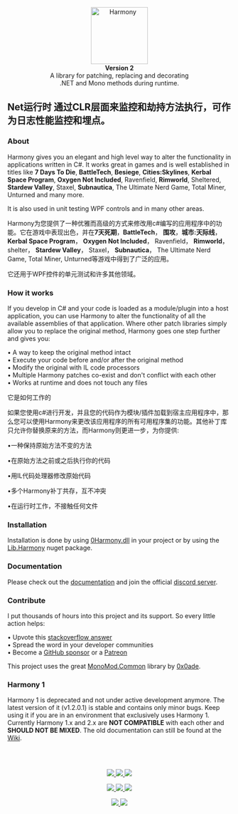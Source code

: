 <p align="center">
	<img src="https://raw.githubusercontent.com/pardeike/Harmony/master/HarmonyLogo.png" alt="Harmony" width="128" /><br>
	<b>Version 2</b><br>
	A library for patching, replacing and decorating<br>
	.NET and Mono methods during runtime.
</p>

## Net运行时  通过CLR层面来监控和劫持方法执行，可作为日志性能监控和埋点。


### About

Harmony gives you an elegant and high level way to alter the functionality in applications written in C#. It works great in games and is well established in titles like **7 Days To Die**, **BattleTech**, **Besiege**, **Cities:Skylines**, **Kerbal Space Program**, **Oxygen Not Included**, Ravenfield, **Rimworld**, Sheltered, **Stardew Valley**, Staxel, **Subnautica**, The Ultimate Nerd Game, Total Miner, Unturned and many more.

It is also used in unit testing WPF controls and in many other areas.

Harmony为您提供了一种优雅而高级的方式来修改用c#编写的应用程序中的功能。它在游戏中表现出色，并在**7天死期**，**BattleTech**， **围攻**，**城市:天际线**，**Kerbal Space Program**， **Oxygen Not Included**， Ravenfield， **Rimworld**， shelter， **Stardew Valley**， Staxel， **Subnautica**， The Ultimate Nerd Game, Total Miner, Unturned等游戏中得到了广泛的应用。

它还用于WPF控件的单元测试和许多其他领域。

### How it works

If you develop in C# and your code is loaded as a module/plugin into a host application, you can use Harmony to alter the functionality of all the available assemblies of that application. Where other patch libraries simply allow you to replace the original method, Harmony goes one step further and gives you:

• A way to keep the original method intact  
• Execute your code before and/or after the original method  
• Modify the original with IL code processors  
• Multiple Harmony patches co-exist and don't conflict with each other  
• Works at runtime and does not touch any files

它是如何工作的

如果您使用c#进行开发，并且您的代码作为模块/插件加载到宿主应用程序中，那么您可以使用Harmony来更改该应用程序的所有可用程序集的功能。其他补丁库只允许你替换原来的方法，而Harmony则更进一步，为你提供:



•一种保持原始方法不变的方法

•在原始方法之前或之后执行你的代码

•用IL代码处理器修改原始代码

•多个Harmony补丁共存，互不冲突

•在运行时工作，不接触任何文件

### Installation

Installation is done by using [0Harmony.dll](https://github.com/pardeike/Harmony/releases) in your project or by using the [Lib.Harmony](https://www.nuget.org/packages/Lib.Harmony) nuget package.

### Documentation

Please check out the [documentation](https://harmony.pardeike.net) and join the official [discord server](https://discord.gg/xXgghXR).

### Contribute

I put thousands of hours into this project and its support. So every little action helps:

• Upvote this [stackoverflow answer](https://stackoverflow.com/questions/7299097/dynamically-replace-the-contents-of-a-c-sharp-method/42043003#42043003)  
• Spread the word in your developer communities  
• Become a [GitHub sponsor](https://github.com/sponsors/pardeike) or a [Patreon](https://www.patreon.com/pardeike)

This project uses the great [MonoMod.Common](https://github.com/MonoMod/MonoMod.Common) library by [0x0ade](https://github.com/orgs/MonoMod/people/0x0ade).

### Harmony 1

Harmony 1 is deprecated and not under active development anymore. The latest version of it (v1.2.0.1) is stable and contains only minor bugs. Keep using it if you are in an environment that exclusively uses Harmony 1. Currently Harmony 1.x and 2.x are **NOT COMPATIBLE** with each other and **SHOULD NOT BE MIXED**. The old documentation can still be found at the [Wiki](https://github.com/pardeike/Harmony/wiki).

<br>&nbsp;

<p align="center">
	<a href="../../releases/latest">
		<img src="https://img.shields.io/github/release/pardeike/harmony.svg?style=flat" />
	</a>
	<a href="https://www.nuget.org/packages/lib.harmony">
		<img src="https://img.shields.io/nuget/v/lib.harmony.svg?style=flat" />
	</a>
	<a href="https://harmony.pardeike.net">
		<img src="https://img.shields.io/badge/documentation-%F0%9F%94%8D-blue?style=flat" />
	</a>
</p>
<p align="center">
	<a href="https://dev.azure.com/pardeike/Harmony/_build">
		<img src="https://pardeike.visualstudio.com/Harmony/_apis/build/status/Build%20and%20test" />
	</a>
	<a href="https://discord.gg/xXgghXR">
		<img src="https://img.shields.io/discord/131466550938042369.svg?style=flat&logo=discord&label=discord" />
	</a>
	<a href="../../blob/master/LICENSE">
		<img src="https://img.shields.io/github/license/pardeike/harmony.svg?style=flat" />
	</a>
</p>
<p align="center">
	<a href="mailto:andreas@pardeike.net">
		<img src="https://img.shields.io/badge/email-andreas@pardeike.net-blue.svg?style=flat" />
	</a>
	<a href="https://twitter.com/pardeike">
		<img src="https://img.shields.io/badge/twitter-@pardeike-blue.svg?style=flat&logo=twitter" />
	</a>
</p>
